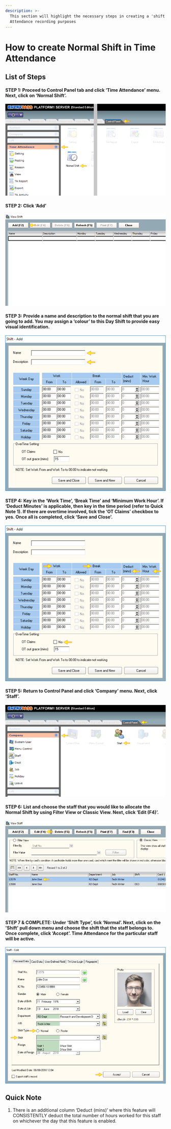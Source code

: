 ```yaml
---
description: >-
  This section will highlight the necessary steps in creating a 'shift' for Time
  Attendance recording purposes
---
```


# How to create Normal Shift in Time Attendance

## List of Steps

#### STEP 1: Proceed to Control Panel tab and click ‘Time Attendance’ menu. Next, click on ‘Normal Shift’.

![](../.gitbook/assets/untitled1%20%2817%29.png)



#### STEP 2: Click ‘Add’

![](../.gitbook/assets/untitled2%20%288%29.png)



#### STEP 3: Provide a name and description to the normal shift that you are going to add. You may assign a ‘colour’ to this Day Shift to provide easy visual identification.

![](../.gitbook/assets/untitled3%20%2816%29.png)



#### STEP 4: Key in the ‘Work Time’, ‘Break Time’ and ‘Minimum Work Hour’. If ‘Deduct Minutes’ is applicable, then key in the time period \(refer to Quick Note 1\). If there are overtime involved, tick the ‘OT Claims’ checkbox to yes. Once all is completed, click ‘Save and Close’.

![](../.gitbook/assets/untitled4%20%2815%29.png)



#### STEP 5: Return to Control Panel and click ‘Company’ menu. Next, click ‘Staff’.

![](../.gitbook/assets/untitled5%20%2822%29.png)



#### STEP 6: List and choose the staff that you would like to allocate the Normal Shift by using Filter View or Classic View. Next, click ‘Edit \(F4\)’.

![](../.gitbook/assets/untitled6%20%2814%29.png)



#### STEP 7 & COMPLETE: Under ‘Shift Type’, tick ‘Normal’. Next, click on the 'Shift' pull down menu and choose the shift that the staff belongs to. Once complete, click ‘Accept’. Time Attendance for the particular staff will be active.

![](../.gitbook/assets/untitled7%20%2816%29.png)

## Quick Note

1. There is an additional column ‘Deduct \(mins\)’ where this feature will CONSISTENTLY deduct the total number of hours worked for this staff on whichever the day that this feature is enabled. 



